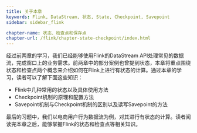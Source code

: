 ```yaml
---
title: 关于本章 
keywords: Flink, DataStream, 状态, State, Checkpoint, Savepoint
sidebar: sidebar_flink

chapter-name: 状态、检查点和保存点
chapter-url: /flink/chapter-state-checkpoint/index.html
---
```


经过前两章的学习，我们已经能够使用Flink的DataStream API处理常见的数据流，完成窗口上的业务需求。前两章中的部分案例也曾提到状态，本章将重点围绕状态和检查点两个概念来介绍如何在Flink上进行有状态的计算。通过本章的学习，读者可以了解下面这些知识：

* Flink中几种常用的状态以及具体使用方法
* Checkpoint机制的原理和配置方法
* Savepoint机制与Checkpoint机制的区别以及读写Savepoint的方法

最后的习题中，我们以电商用户行为数据流为例，对其进行有状态的计算。读者阅读完本章之后，能够掌握Flink的状态和检查点等相关知识。